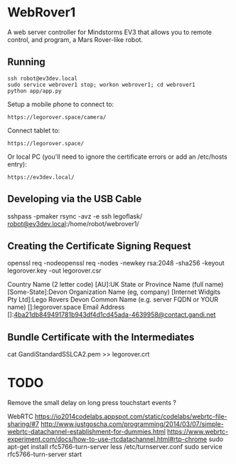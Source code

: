 # WebRover1

A web server controller for Mindstorms EV3 that allows you to remote control,
and program, a Mars Rover-like robot.


## Running

    ssh robot@ev3dev.local
    sudo service webrover1 stop; workon webrover1; cd webrover1
    python app/app.py

Setup a mobile phone to connect to:

    https://legorover.space/camera/

Connect tablet to:

    https://legorover.space/

Or local PC (you'll need to ignore the certificate errors or add an /etc/hosts entry):

    https://ev3dev.local/


## Developing via the USB Cable

sshpass -pmaker rsync -avz -e ssh legoflask/ robot@ev3dev.local:/home/robot/webrover1/


## Creating the Certificate Signing Request

openssl req  -nodeopenssl req -nodes -newkey rsa:2048 -sha256 -keyout legorover.key -out legorover.csr

Country Name (2 letter code) [AU]:UK
State or Province Name (full name) [Some-State]:Devon
Organization Name (eg, company) [Internet Widgits Pty Ltd]:Lego Rovers Devon
Common Name (e.g. server FQDN or YOUR name) []:legorover.space
Email Address []:4ba21db849491781b943df4d1cd45ada-4639958@contact.gandi.net

## Bundle Certificate with the Intermediates

cat GandiStandardSSLCA2.pem >> legorover.crt


# TODO

Remove the small delay on long press touchstart events ?

WebRTC
https://io2014codelabs.appspot.com/static/codelabs/webrtc-file-sharing/#7
http://www.justgoscha.com/programming/2014/03/07/simple-webrtc-datachannel-establishment-for-dummies.html
https://www.webrtc-experiment.com/docs/how-to-use-rtcdatachannel.html#rtp-chrome
sudo apt-get install rfc5766-turn-server
less /etc/turnserver.conf
sudo service rfc5766-turn-server start